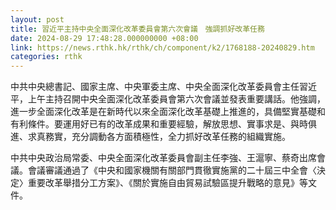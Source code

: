 ```yaml
---
layout: post
title: 習近平主持中央全面深化改革委員會第六次會議　強調抓好改革任務
date: 2024-08-29 17:48:28.000000000 +08:00
link: https://news.rthk.hk/rthk/ch/component/k2/1768188-20240829.htm
categories: rthk
---
```


中共中央總書記、國家主席、中央軍委主席、中央全面深化改革委員會主任習近平，上午主持召開中央全面深化改革委員會第六次會議並發表重要講話。他強調，進一步全面深化改革是在新時代以來全面深化改革基礎上推進的，具備堅實基礎和有利條件。要運用好已有的改革成果和重要經驗，解放思想、實事求是、與時俱進、求真務實，充分調動各方面積極性，全力抓好改革任務的組織實施。

中共中央政治局常委、中央全面深化改革委員會副主任李強、王滬寧、蔡奇出席會議。會議審議通過了《中央和國家機關有關部門貫徹實施黨的二十屆三中全會〈決定〉重要改革舉措分工方案》、《關於實施自由貿易試驗區提升戰略的意見》等文件。
